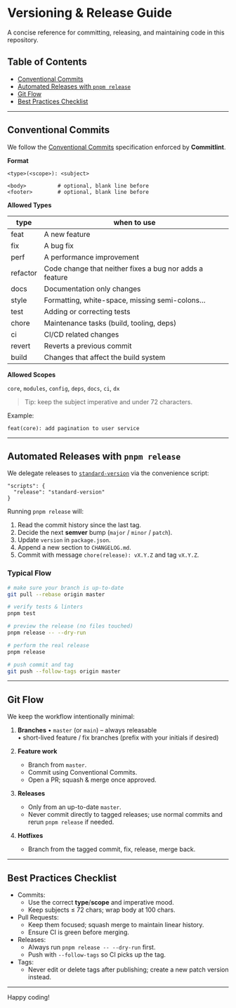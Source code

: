 # Versioning & Release Guide

A concise reference for committing, releasing, and maintaining code in this repository.

## Table of Contents
- [Conventional Commits](#conventional-commits)
- [Automated Releases with `pnpm release`](#automated-releases-with-pnpm-release)
- [Git Flow](#git-flow)
- [Best Practices Checklist](#best-practices-checklist)

---

## Conventional Commits

We follow the [Conventional Commits](https://www.conventionalcommits.org/) specification enforced by **Commitlint**.

**Format**

```
<type>(<scope>): <subject>

<body>          # optional, blank line before
<footer>        # optional, blank line before
```

**Allowed Types**

| type     | when to use                                                     |
|----------|-----------------------------------------------------------------|
| feat     | A new feature                                                   |
| fix      | A bug fix                                                       |
| perf     | A performance improvement                                       |
| refactor | Code change that neither fixes a bug nor adds a feature         |
| docs     | Documentation only changes                                      |
| style    | Formatting, white-space, missing semi-colons…                   |
| test     | Adding or correcting tests                                      |
| chore    | Maintenance tasks (build, tooling, deps)                        |
| ci       | CI/CD related changes                                           |
| revert   | Reverts a previous commit                                       |
| build    | Changes that affect the build system                            |

**Allowed Scopes**

`core`, `modules`, `config`, `deps`, `docs`, `ci`, `dx`

> Tip: keep the subject imperative and under 72 characters.

Example:

```
feat(core): add pagination to user service
```

---

## Automated Releases with `pnpm release`

We delegate releases to [`standard-version`](https://github.com/conventional-changelog/standard-version) via the convenience script:

```jsonc
"scripts": {
  "release": "standard-version"
}
```

Running `pnpm release` will:

1. Read the commit history since the last tag.
2. Decide the next **semver** bump (`major` / `minor` / `patch`).
3. Update `version` in `package.json`.
4. Append a new section to `CHANGELOG.md`.
5. Commit with message `chore(release): vX.Y.Z` and tag `vX.Y.Z`.

### Typical Flow

```bash
# make sure your branch is up-to-date
git pull --rebase origin master

# verify tests & linters
pnpm test

# preview the release (no files touched)
pnpm release -- --dry-run

# perform the real release
pnpm release

# push commit and tag
git push --follow-tags origin master
```

---

## Git Flow

We keep the workflow intentionally minimal:

1. **Branches**
   • `master` (or `main`) – always releasable  
   • short-lived feature / fix branches (prefix with your initials if desired)

2. **Feature work**
   - Branch from `master`.
   - Commit using Conventional Commits.
   - Open a PR; squash & merge once approved.

3. **Releases**
   - Only from an up-to-date `master`.
   - Never commit directly to tagged releases; use normal commits and rerun `pnpm release` if needed.

4. **Hotfixes**
   - Branch from the tagged commit, fix, release, merge back.

---

## Best Practices Checklist

- Commits:
  - Use the correct **type**/**scope** and imperative mood.
  - Keep subjects ≤ 72 chars; wrap body at 100 chars.
- Pull Requests:
  - Keep them focused; squash merge to maintain linear history.
  - Ensure CI is green before merging.
- Releases:
  - Always run `pnpm release -- --dry-run` first.
  - Push with `--follow-tags` so CI picks up the tag.
- Tags:
  - Never edit or delete tags after publishing; create a new patch version instead.

---

Happy coding! 
